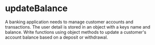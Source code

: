 # updateBalance
A banking application needs to manage customer accounts and transactions. The user detail is stored in an
object with a keys name and balance. Write functions using object methods to update a customer's account
balance based on a deposit or withdrawal.
